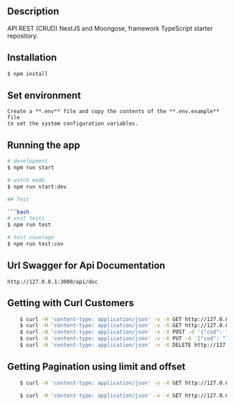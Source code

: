 ## Description

API REST (CRUD) NestJS and Moongose, framework TypeScript starter repository.

## Installation

```bash
$ npm install
```

## Set environment

```
Create a **.env** file and copy the contents of the **.env.example** file 
to set the system configuration variables.
```

## Running the app

```bash
# development
$ npm run start

# watch mode
$ npm run start:dev

## Test

```bash
# unit tests
$ npm run test

# test coverage
$ npm run test:cov
```

## Url Swagger for Api Documentation
```
http://127.0.0.1:3000/api/doc
```

## Getting with Curl Customers

```bash
    $ curl -H 'content-type: application/json' -v -X GET http://127.0.0.1:3000/api/users  
    $ curl -H 'content-type: application/json' -v -X GET http://127.0.0.1:3000/api/users/:id 
    $ curl -H 'content-type: application/json' -v -X POST -d '{"cod": "111", "username": "username", "password": "password", "email": "example@nest.it", "dateofbirth": 08/02/1994,"address": ["Lorem ipsum", "82840230", "Rua x"], "githubusername": "rodolfowolff"}' http://127.0.0.1:3000/api/users 
    $ curl -H 'content-type: application/json' -v -X PUT -d '{"cod": "111", "username": "username", "password": "password", "email": "example@nest.it", "dateofbirth": 08/02/1994,"address": ["Lorem ipsum", "82840230", "Rua x"], "githubusername": "rodolfowolff"}' http://127.0.0.1:3000/api/users/:id 
    $ curl -H 'content-type: application/json' -v -X DELETE http://127.0.0.1:3000/api/users/:id 
```

## Getting Pagination using limit and offset

```bash 
    $ curl -H 'content-type: application/json' -v -X GET http://127.0.0.1:3000/api/users?limit=10
```

```bash 
    $ curl -H 'content-type: application/json' -v -X GET http://127.0.0.1:3000/api/users?offset=10
```
